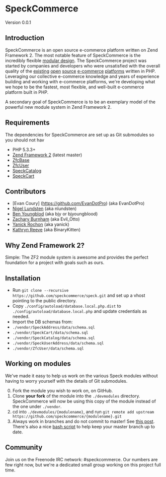 SpeckCommerce
=============
Version 0.0.1

Introduction
------------

SpeckCommerce is an open source e-commerce platform written on Zend Framework 2.
The most notable feature of SpeckCommerce is the incredibly flexible [modular
design](https://github.com/speckcommerce/speck/wiki/Module-Separation-Strategy).
The SpeckCommerce project was started by companies and developers who were
unsatisfied with the overall quality of the
[existing](http://www.magentocommerce.com/) [open](http://www.oscommerce.com/)
[source](http://www.zen-cart.com/) [e-commerce](http://www.ecartcommerce.com/)
[platforms](http://www.opencart.com/) written in PHP.  Leveraging our collective
e-commerce knowledge and years of experience building and working with
e-commerce platforms, we're developing what we hope to be the fastest, most
flexible, and well-built e-commerce platform built in PHP.

A secondary goal of SpeckCommerce is to be an exemplary model of the powerful
new module system in Zend Framework 2.

Requirements
------------

The dependencies for SpeckCommerce are set up as Git submodules so you should not hav

* PHP 5.3.3+
* [Zend Framework 2](https://github.com/zendframework/zf2) (latest master)
* [ZfcBase](https://github.com/ZF-Commons/ZfcBase)
* [ZfcUser](https://github.com/ZF-Commons/ZfcUser)
* [SpeckCatalog](https://github.com/speckcommerce/SpeckCatalog)
* [SpeckCart](https://github.com/speckcommerce/SpeckCart)


Contributors
------------

* [Evan Coury] (https://github.com/EvanDotPro) (aka EvanDotPro)
* [Nigel Lundsten](https://github.com/nclundsten) (aka nlundsten)
* [Ben Youngblod](https://github.com/bjyoungblood) (aka bjy or bjyoungblood)
* [Zachary Burnham](https://github.com/zburnham) (aka Evil\_Otto)
* [Yanick Rochon](https://github.com/yanickrochon) (aka yanick)
* [Kathryn Reeve](https://github.com/BinaryKitten) (aka BinaryKitten)

Why Zend Framework 2?
---------------------

Simple: The ZF2 module system is awesome and provides the perfect foundation for
a project with goals such as ours.

Installation
------------

* Run `git clone --recursive https://github.com/speckcommerce/speck.git` and
  set up a vhost pointing to the public directory.
* Copy `./config/autoload/database.local.php.dist` to
  `./config/autoload/database.local.php` and update credentials as needed.
* Import the DB schemas from:
 * `./vendor/SpeckAddress/data/schema.sql`
 * `./vendor/SpeckCart/data/schema.sql`
 * `./vendor/SpeckCatalog/data/schema.sql`
 * `./vendor/SpeckUserAddress/data/schema.sql`
 * `./vendor/ZfcUser/data/schema.sql`

Working on modules
------------------

We've made it easy to help us work on the various Speck modules without having to worry yourself with the details of Git submodules.

0. Fork the module you wish to work on, on GitHub.
1. Clone **your fork** of the module into the `./devmodules` directory. SpeckCommerce will now be using this copy of the module instead of the one under `./vendor`.
2. cd into `./devmodules/{modulename}`, and run `git remote add upstream https://github.com/speckcommerce/{modulename}.git`
3. Always work in branches and do not commit to master! See [this post](http://blog.evan.pro/keeping-a-clean-github-fork-part-1). There's also a nice [bash script](https://gist.github.com/1506822) to help keep your master branch up to date.



Community
---------

Join us on the Freenode IRC network: #speckcommerce. Our numbers are few right
now, but we're a dedicated small group working on this project full time.
